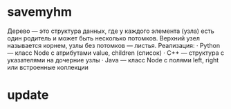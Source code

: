 # savemyhm
Дерево — это структура данных, где у каждого элемента (узла) есть один родитель и может быть несколько потомков. Верхний узел называется корнем, узлы без  потомков — листья.
Реализация:
· Python — класс Node с атрибутами value, children (список)
· C++ — структура с указателями на дочерние узлы
· Java — класс Node с полями left, right или встроенные коллекции
# update